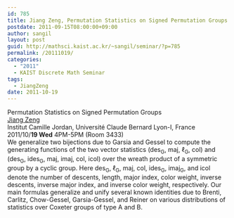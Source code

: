 ```yaml
---
id: 785
title: Jiang Zeng, Permutation Statistics on Signed Permutation Groups
postdate: 2011-09-15T08:00:00+09:00
author: sangil
layout: post
guid: http://mathsci.kaist.ac.kr/~sangil/seminar/?p=785
permalink: /20111019/
categories:
  - "2011"
  - KAIST Discrete Math Seminar
tags:
  - JiangZeng
date: 2011-10-19
---
```

<div class="talk">
  Permutation Statistics on Signed Permutation Groups
</div>

<div class="speaker">
  <a href="http://math.univ-lyon1.fr/~zeng/">Jiang Zeng</a><br /> Institut Camille Jordan, Université Claude Bernard Lyon-I, France
</div>

<div class="date">
  2011/10/<strong>19 Wed</strong> 4PM-5PM (Room 3433)
</div>

<div class="abstract">
  We generalize two bijections due to Garsia and Gessel to compute the generating functions of the two vector statistics (des<sub>G</sub>, maj, ℓ<sub>G</sub>, col) and (des<sub>G</sub>, ides<sub>G</sub>, maj, imaj, col, icol) over the wreath product of a symmetric group by a cyclic group. Here des<sub>G</sub>, ℓ<sub>G</sub>, maj, col, ides<sub>G</sub>, imaj<sub>G</sub>, and icol denote the number of descents, length, major index, color weight, inverse descents, inverse major index, and inverse color weight, respectively. Our main formulas generalize and unify several known identities due to Brenti, Carlitz, Chow-Gessel, Garsia-Gessel, and Reiner on various distributions of statistics over Coxeter groups of type A and B.
</div>